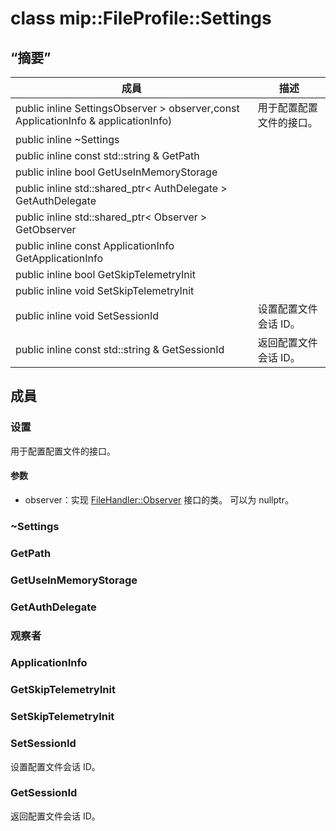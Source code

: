 # <a name="class-mipfileprofilesettings"></a>class mip::FileProfile::Settings 
## <a name="summary"></a>“摘要”
 成員                        | 描述                                
--------------------------------|---------------------------------------------
public inline  SettingsObserver > observer,const ApplicationInfo & applicationInfo) | 用于配置配置文件的接口。
public inline  ~Settings | 
public inline const std::string & GetPath | 
public inline bool GetUseInMemoryStorage | 
public inline std::shared_ptr< AuthDelegate > GetAuthDelegate | 
public inline std::shared_ptr< Observer > GetObserver | 
public inline const ApplicationInfo GetApplicationInfo | 
public inline bool GetSkipTelemetryInit | 
public inline void SetSkipTelemetryInit | 
public inline void SetSessionId | 设置配置文件会话 ID。
public inline const std::string & GetSessionId | 返回配置文件会话 ID。
## <a name="members"></a>成員
### <a name="settings"></a>设置
用于配置配置文件的接口。
#### <a name="parameters"></a>参数
* observer：实现 [FileHandler::Observer](#classmip_1_1_file_handler_1_1_observer) 接口的类。 可以为 nullptr。
### <a name="settings"></a>~Settings
### <a name="getpath"></a>GetPath
### <a name="getuseinmemorystorage"></a>GetUseInMemoryStorage
### <a name="getauthdelegate"></a>GetAuthDelegate
### <a name="observer"></a>观察者
### <a name="applicationinfo"></a>ApplicationInfo
### <a name="getskiptelemetryinit"></a>GetSkipTelemetryInit
### <a name="setskiptelemetryinit"></a>SetSkipTelemetryInit
### <a name="setsessionid"></a>SetSessionId
设置配置文件会话 ID。
### <a name="getsessionid"></a>GetSessionId
返回配置文件会话 ID。